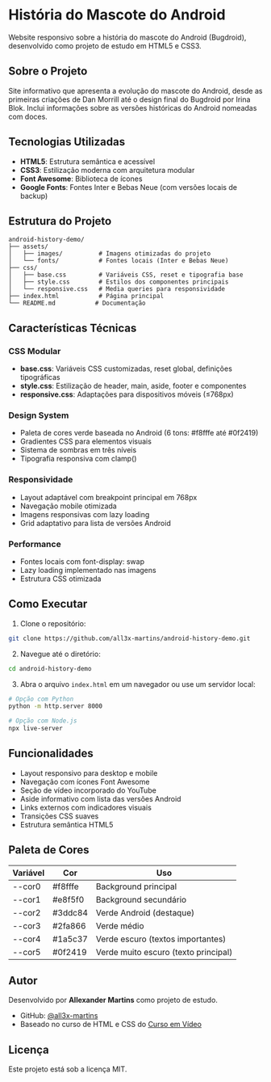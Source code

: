 # História do Mascote do Android

Website responsivo sobre a história do mascote do Android (Bugdroid), desenvolvido como projeto de estudo em HTML5 e CSS3.

## Sobre o Projeto

Site informativo que apresenta a evolução do mascote do Android, desde as primeiras criações de Dan Morrill até o design final do Bugdroid por Irina Blok. Inclui informações sobre as versões históricas do Android nomeadas com doces.

## Tecnologias Utilizadas

- **HTML5**: Estrutura semântica e acessível
- **CSS3**: Estilização moderna com arquitetura modular
- **Font Awesome**: Biblioteca de ícones
- **Google Fonts**: Fontes Inter e Bebas Neue (com versões locais de backup)

## Estrutura do Projeto

```
android-history-demo/
├── assets/
│   ├── images/          # Imagens otimizadas do projeto
│   └── fonts/           # Fontes locais (Inter e Bebas Neue)
├── css/
│   ├── base.css         # Variáveis CSS, reset e tipografia base
│   ├── style.css        # Estilos dos componentes principais
│   └── responsive.css   # Media queries para responsividade
├── index.html           # Página principal
└── README.md           # Documentação
```

## Características Técnicas

### CSS Modular
- **base.css**: Variáveis CSS customizadas, reset global, definições tipográficas
- **style.css**: Estilização de header, main, aside, footer e componentes
- **responsive.css**: Adaptações para dispositivos móveis (≤768px)

### Design System
- Paleta de cores verde baseada no Android (6 tons: #f8fffe até #0f2419)
- Gradientes CSS para elementos visuais
- Sistema de sombras em três níveis
- Tipografia responsiva com clamp()

### Responsividade
- Layout adaptável com breakpoint principal em 768px
- Navegação mobile otimizada
- Imagens responsivas com lazy loading
- Grid adaptativo para lista de versões Android

### Performance
- Fontes locais com font-display: swap
- Lazy loading implementado nas imagens
- Estrutura CSS otimizada

## Como Executar

1. Clone o repositório:
```bash
git clone https://github.com/all3x-martins/android-history-demo.git
```

2. Navegue até o diretório:
```bash
cd android-history-demo
```

3. Abra o arquivo `index.html` em um navegador ou use um servidor local:
```bash
# Opção com Python
python -m http.server 8000

# Opção com Node.js
npx live-server
```

## Funcionalidades

- Layout responsivo para desktop e mobile
- Navegação com ícones Font Awesome
- Seção de vídeo incorporado do YouTube
- Aside informativo com lista das versões Android
- Links externos com indicadores visuais
- Transições CSS suaves
- Estrutura semântica HTML5

## Paleta de Cores

| Variável | Cor | Uso |
|----------|-----|-----|
| --cor0 | #f8fffe | Background principal |
| --cor1 | #e8f5f0 | Background secundário |
| --cor2 | #3ddc84 | Verde Android (destaque) |
| --cor3 | #2fa866 | Verde médio |
| --cor4 | #1a5c37 | Verde escuro (textos importantes) |
| --cor5 | #0f2419 | Verde muito escuro (texto principal) |

## Autor

Desenvolvido por **Allexander Martins** como projeto de estudo.

- GitHub: [@all3x-martins](https://github.com/all3x-martins)
- Baseado no curso de HTML e CSS do [Curso em Vídeo](https://www.cursoemvideo.com)

## Licença

Este projeto está sob a licença MIT.
